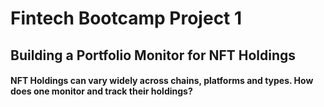 # Fintech Bootcamp Project 1
## Building a Portfolio Monitor for NFT Holdings

#### NFT Holdings can vary widely across chains, platforms and types. How does one monitor and track their holdings?
